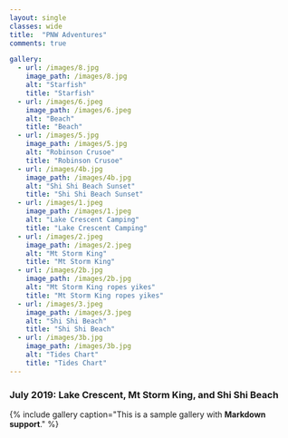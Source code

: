 ```yaml
---
layout: single
classes: wide
title:  "PNW Adventures"
comments: true

gallery:
  - url: /images/8.jpg
    image_path: /images/8.jpg
    alt: "Starfish"
    title: "Starfish"
  - url: /images/6.jpeg
    image_path: /images/6.jpeg
    alt: "Beach"
    title: "Beach"
  - url: /images/5.jpg
    image_path: /images/5.jpg
    alt: "Robinson Crusoe"
    title: "Robinson Crusoe"    
  - url: /images/4b.jpg
    image_path: /images/4b.jpg
    alt: "Shi Shi Beach Sunset"
    title: "Shi Shi Beach Sunset"
  - url: /images/1.jpeg
    image_path: /images/1.jpeg
    alt: "Lake Crescent Camping"
    title: "Lake Crescent Camping"
  - url: /images/2.jpeg
    image_path: /images/2.jpeg
    alt: "Mt Storm King"
    title: "Mt Storm King"
  - url: /images/2b.jpg
    image_path: /images/2b.jpg
    alt: "Mt Storm King ropes yikes"
    title: "Mt Storm King ropes yikes"
  - url: /images/3.jpeg
    image_path: /images/3.jpeg
    alt: "Shi Shi Beach"
    title: "Shi Shi Beach"
  - url: /images/3b.jpg
    image_path: /images/3b.jpg
    alt: "Tides Chart"
    title: "Tides Chart"
---
```


### July 2019: Lake Crescent, Mt Storm King, and Shi Shi Beach

{% include gallery caption="This is a sample gallery with **Markdown support**." %}
